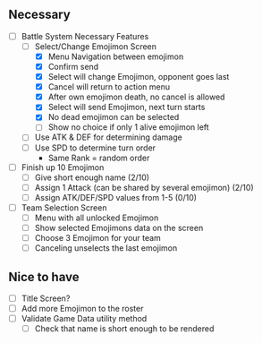 ## Necessary

- [ ] Battle System Necessary Features
  - [ ] Select/Change Emojimon Screen
    - [x] Menu Navigation between emojimon
    - [x] Confirm send
    - [x] Select will change Emojimon, opponent goes last
    - [x] Cancel will return to action menu
    - [x] After own emojimon death, no cancel is allowed
    - [x] Select will send Emojimon, next turn starts
    - [x] No dead emojimon can be selected
    - [ ] Show no choice if only 1 alive emojimon left
  - [ ] Use ATK & DEF for determining damage
  - [ ] Use SPD to determine turn order
    - Same Rank = random order

- [ ] Finish up 10 Emojimon
  - [ ] Give short enough name (2/10)
  - [ ] Assign 1 Attack (can be shared by several emojimon) (2/10)
  - [ ] Assign ATK/DEF/SPD values from 1-5 (0/10)

- [ ] Team Selection Screen
  - [ ] Menu with all unlocked Emojimon
  - [ ] Show selected Emojimons data on the screen
  - [ ] Choose 3 Emojimon for your team
  - [ ] Canceling unselects the last emojimon

## Nice to have
- [ ] Title Screen?
- [ ] Add more Emojimon to the roster
- [ ] Validate Game Data utility method
  - [ ] Check that name is short enough to be rendered
